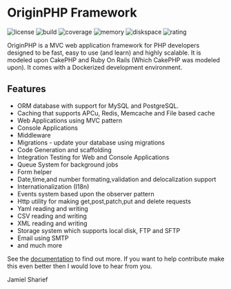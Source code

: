 # OriginPHP Framework

![license](https://img.shields.io/badge/license-MIT-brightGreen.svg)
![build](https://img.shields.io/badge/build-passing-brightGreen.svg)
![coverage](https://img.shields.io/badge/coverage-91%25-green.svg)
![memory](https://img.shields.io/badge/memory-800KB-brightGeen.svg)
![diskspace](https://img.shields.io/badge/disk_space-1.4MB-brightGreen.svg)
![rating](https://img.shields.io/badge/rating-awesome-blue.svg)

OriginPHP is a MVC web application framework for PHP developers designed to be fast, easy to use (and learn) and highly scalable. It is modeled upon CakePHP and Ruby On Rails (Which CakePHP was modeled upon). It comes with a Dockerized development environment.

## Features

- ORM database with support for MySQL and PostgreSQL.
- Caching that supports APCu, Redis, Memcache and File based cache
- Web Applications using MVC pattern
- Console Applications
- Middleware
- Migrations - update your database using migrations
- Code Generation and scaffolding
- Integration Testing for Web and Console Applications
- Queue System for background jobs
- Form helper
- Date,time,and number formating,validation and delocalization support
- Internationalization (I18n)
- Events system based upon the observer pattern
- Http utility for making get,post,patch,put and delete requests
- Yaml reading and writing
- CSV reading and writing
- XML reading and writing
- Storage system which supports local disk, FTP and SFTP
- Email using SMTP
- and much more

See the [documentation](https://www.originphp.com/docs/getting-started/) to find out more. If you want to help contribute make this even better then I would love to hear from you.

Jamiel Sharief